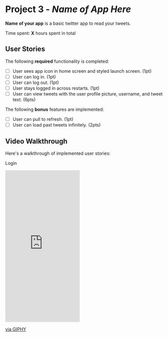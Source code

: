 # Project 3 - *Name of App Here*

**Name of your app** is a basic twitter app to read your tweets.

Time spent: **X** hours spent in total

## User Stories

The following **required** functionality is completed:

- [ ] User sees app icon in home screen and styled launch screen. (1pt)
- [ ] User can log in. (1pt)
- [ ] User can log out. (1pt)
- [ ] User stays logged in across restarts. (1pt)
- [ ] User can view tweets with the user profile picture, username, and tweet text. (6pts)

The following **bonus** features are implemented:

- [ ] User can pull to refresh. (1pt)
- [ ] User can load past tweets infinitely. (2pts)

## Video Walkthrough

Here's a walkthrough of implemented user stories:

Login
<iframe src="https://giphy.com/embed/KB1TAXs4ebx3eoDHXB" width="236" height="480" frameBorder="0" class="giphy-embed" allowFullScreen></iframe><p><a href="https://giphy.com/gifs/KB1TAXs4ebx3eoDHXB">via GIPHY</a></p>

